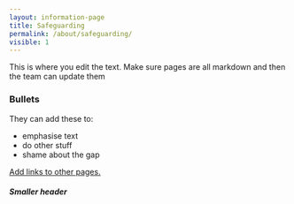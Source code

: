 ```yaml
---
layout: information-page
title: Safeguarding
permalink: /about/safeguarding/
visible: 1
---
```


This is where you edit the text. Make sure pages are all markdown and then the team can update them

### Bullets

They can add these to:

* emphasise text
* do other stuff
* shame about the gap

[Add links to other pages.](/governors/)

##### Smaller header